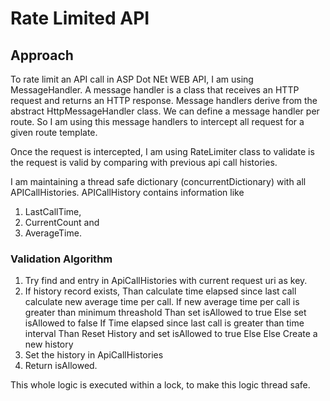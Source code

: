 # Rate Limited API 

## Approach
To rate limit an API call in ASP Dot NEt WEB API, I am using MessageHandler.
A message handler is a class that receives an HTTP request and returns an HTTP response. Message handlers derive from the abstract HttpMessageHandler class. We can define a message handler per route. So I am using this message handlers to intercept all request for a given route template.

Once the request is intercepted, I am using RateLimiter class to validate is the request is valid by comparing with previous api call histories. 

I am maintaining a thread safe dictionary (concurrentDictionary) with all APICallHistories. APICallHistory contains information like 
  1. LastCallTime, 
  2. CurrentCount and 
  3. AverageTime.
 
### Validation Algorithm
1. Try find and entry in ApiCallHistories with current request uri as key. 
2.  If history record exists, 
      Than
        calculate time elapsed since last call
        calculate new average time per call.
        If new average time per call is greater than minimum threashold
          Than
            set isAllowed to true
          Else
            set isAllowed to false
        If Time elapsed since last call is greater than time interval
          Than
            Reset History and set isAllowed to true
          Else
        Else
          Create a new history
3. Set the history in ApiCallHistories   
4. Return isAllowed. 

This whole logic is executed within a lock, to make this logic thread safe.
        
      
          
